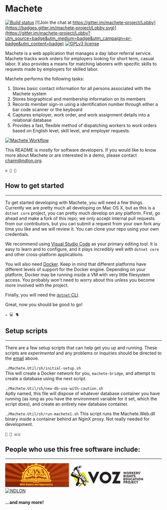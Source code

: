 
# Machete

[![Build status](https://ci.appveyor.com/api/projects/status/4xhan2xt89f7sgji/branch/feature/multi-database?svg=true)](https://ci.appveyor.com/project/savagelearning/machete-k8wo2/branch/master)
[![Join the chat at https://gitter.im/machete-project/Lobby](https://badges.gitter.im/machete-project/Lobby.svg)](https://gitter.im/machete-project/Lobby?utm_source=badge&utm_medium=badge&utm_campaign=pr-badge&utm_content=badge)
[![GPLv3 license](https://img.shields.io/badge/License-GPLv3-blue.svg)](http://www.gnu.org/licenses/gpl-3.0.en.html)



Machete is a web application that manages a day labor referral service. Machete tracks work orders for employers looking
for short term, casual labor. It also provides a means for matching laborers with specific skills to requests made by 
employers for skilled labor.

Machete performs the following tasks:

1. Stores basic contact information for all persons associated with the Machete system
2. Stores biographical and membership information on its members
3. Records member sign-in using a identification number through either a bar code scanner or the keyboard
4. Captures employer, work order, and work assignment details into a relational database
5. Provides a fast, flexible method of dispatching workers to work orders based on English level, skill level, and 
employer requests.

[![Machete Workflow](https://raw.githubusercontent.com/wiki/savagelearning/machete/images/8-point-workflow.png)](https://github.com/SavageLearning/Machete/wiki)

This README is mostly for software developers. If you would like to know more about Machete or are interested in a demo,
please contact chaim@ndlon.org.

`☮️ 💟 🍁`

## How to get started
<hr>

To get started developing with Machete, you will need a few things. Currently we are pretty much all developing on Mac
OS X, but as this is a `dotnet core` project, you can pretty much develop on any platform. First, go ahead and make a
fork of this repo; we only accept internal pull requests from our contributors, but you can submit a request from your
own fork any time you like and we will review it. You can clone your repo using your own credentials.

We recommend using [Visual Studio Code](https://code.visualstudio.com/download) as your primary editing tool. It is easy
to learn and to configure, and it plays incredibly well with `dotnet core` and other cross-platform applications.

You will also need [Docker](https://www.docker.com/get-started). Keep in mind that different platforms have different
levels of support for the Docker engine. Depending on your platform, Docker may be running inside a VM with very little
filesystem access. You probably won't need to worry about this unless you become more involved with the project.

Finally, you will need the [`dotnet` CLI](https://dotnet.microsoft.com/download).

Great, now you should be good to go!

`☕️ 💻 🐈`

## Setup scripts
<hr>

There are a few setup scripts that can help get you up and running. These scripts are _experimental_ and any problems or
inquiries should be directed to the [email](chaim@ndlon.org) above.

`./Machete.Util/sh/initial-setup.sh`  
This will create a Docker network for you, `machete-bridge`, and attempt to create a database using the next script.

`./Machete.Util/sh/new-db-use-with-caution.sh`  
Aptly named, this file will dispose of whatever database container you have running (as long as you have the environment
variable for it set, which the script does), and create an entirely new database container.

`./Machete.Util/sh/run-machete1.sh`
This script runs the Machete.Web.dll binary inside a container behind an NginX proxy. Not really needed for development.

`🎺 💃 🇲🇽`

## People who use this free software include:
<hr>

[![Casa Latina](./Machete.Util/misc/casa-latina.png)](https://casa-latina.org/)
[![Portland Voz](./Machete.Util/misc/voz.png)](https://portlandvoz.org/)
[![NDLON](https://ndlon.org/wp-content/uploads/2017/12/NDLON-Logo-Wide-Red-60.png)](https://ndlon.org/)

#### ...and many more!
